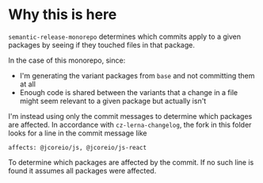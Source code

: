 # Why this is here

`semantic-release-monorepo` determines which commits apply to a given packages by seeing if they touched files in that package.

In the case of this monorepo, since:
* I'm generating the variant packages from `base` and not committing them at all
* Enough code is shared between the variants that a change in a file might seem relevant to a given package but actually isn't

I'm instead using only the commit messages to determine which packages are affected.  In accordance with `cz-lerna-changelog`,
the fork in this folder looks for a line in the commit message like

```
affects: @jcoreio/js, @jcoreio/js-react
```

To determine which packages are affected by the commit.  If no such line is found it assumes all packages were affected.